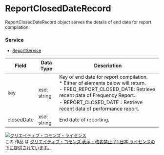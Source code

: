 # ReportClosedDateRecord
ReportClosedDateRecord object serves the details of end date for report compilation.

### Service
+ [ReportService](../services/ReportService.md)

| Field | Data Type | Description | 
|---|---|---|
| key| xsd: string| Key of end date for report compilation. <br>* Either of elements below will return.<br>- FREQ_REPORT_CLOSED_DATE: Retrieve recent data of Frequency Report.<br>- REPORT_CLOSED_DATE：Retrieve recent data of performance report.|
| closedDate| xsd: string| End date of reporting. |

<a rel="license" href="http://creativecommons.org/licenses/by-nd/2.1/jp/"><img alt="クリエイティブ・コモンズ・ライセンス" style="border-width:0" src="https://i.creativecommons.org/l/by-nd/2.1/jp/88x31.png" /></a><br />この 作品 は <a rel="license" href="http://creativecommons.org/licenses/by-nd/2.1/jp/">クリエイティブ・コモンズ 表示 - 改変禁止 2.1 日本 ライセンスの下に提供されています。</a>
